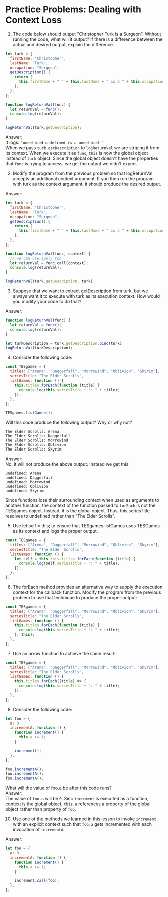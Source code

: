 # Practice Problems: Dealing with Context Loss

1. The code below should output "Christopher Turk is a Surgeon". Without running the code, what will it output? If there is a difference between the actual and desired output, explain the difference.

```javascript
let turk = {
  firstName: "Christopher",
  lastName: "Turk",
  occupation: "Surgeon",
  getDescription() {
    return (
      this.firstName + " " + this.lastName + " is a " + this.occupation + "."
    );
  },
};

function logReturnVal(func) {
  let returnVal = func();
  console.log(returnVal);
}

logReturnVal(turk.getDescription);
```

Answer:  
It logs: `'undefined undefined is a undefined.'`  
When we pass `turk.getDescription` to `logReturnVal` we are striping it from its context. When we execute it as `func`, `this` is now the global object instead of `turk` object. Since the global object doesn't have the properties that `func` is trying to access, we get the output we didn't expect.

2. Modify the program from the previous problem so that logReturnVal accepts an additional context argument. If you then run the program with turk as the context argument, it should produce the desired output.

Answer:

```javascript
let turk = {
  firstName: "Christopher",
  lastName: "Turk",
  occupation: "Surgeon",
  getDescription() {
    return (
      this.firstName + " " + this.lastName + " is a " + this.occupation + "."
    );
  },
};

function logReturnVal(func, context) {
  // we can use apply too
  let returnVal = func.call(context);
  console.log(returnVal);
}

logReturnVal(turk.getDescription, turk);
```

3. Suppose that we want to extract getDescription from turk, but we always want it to execute with turk as its execution context. How would you modify your code to do that?

Answer:

```javascript
function logReturnVal(func) {
  let returnVal = func();
  console.log(returnVal);
}

let turkDescription = turk.getDescription.bind(turk);
logReturnVal(turkDescription);
```

4. Consider the following code:

```javascript
const TESgames = {
  titles: ["Arena", "Daggerfall", "Morrowind", "Oblivion", "Skyrim"],
  seriesTitle: "The Elder Scrolls",
  listGames: function () {
    this.titles.forEach(function (title) {
      console.log(this.seriesTitle + ": " + title);
    });
  },
};

TESgames.listGames();
```

Will this code produce the following output? Why or why not?

```
The Elder Scrolls: Arena
The Elder Scrolls: Daggerfall
The Elder Scrolls: Morrowind
The Elder Scrolls: Oblivion
The Elder Scrolls: Skyrim
```

Answer:  
No, it will not produce the above output. Instead we get this:

```
undefined: Arena
undefined: Daggerfall
undefined: Morrowind
undefined: Oblivion
undefined: Skyrim
```

Since functions lose their surrounding context when used as arguments to another function, the context of the function passed to `forEach` is not the TESgames object. Instead, it is the global object. Thus, this.seriesTitle resolves to undefined rather than "The Elder Scrolls".

5. Use let self = this; to ensure that TESgames.listGames uses TESGames as its context and logs the proper output.

```javascript
const TESgames = {
  titles: ["Arena", "Daggerfall", "Morrowind", "Oblivion", "Skyrim"],
  seriesTitle: "The Elder Scrolls",
  listGames: function () {
    let self = this.this.titles.forEach(function (title) {
      console.log(self.seriesTitle + ": " + title);
    });
  },
};
```

6. The forEach method provides an alternative way to supply the execution context for the callback function. Modify the program from the previous problem to use that technique to produce the proper output:

```javascript
const TESgames = {
  titles: ["Arena", "Daggerfall", "Morrowind", "Oblivion", "Skyrim"],
  seriesTitle: "The Elder Scrolls",
  listGames: function () {
    this.titles.forEach(function (title) {
      console.log(this.seriesTitle + ": " + title);
    }, this);
  },
};
```

7. Use an arrow function to achieve the same result:

```javascript
const TESgames = {
  titles: ["Arena", "Daggerfall", "Morrowind", "Oblivion", "Skyrim"],
  seriesTitle: "The Elder Scrolls",
  listGames: function () {
    this.titles.forEach((title) => {
      console.log(this.seriesTitle + ": " + title);
    });
  },
};
```

8. Consider the following code:

```javascript
let foo = {
  a: 0,
  incrementA: function () {
    function increment() {
      this.a += 1;
    }

    increment();
  },
};

foo.incrementA();
foo.incrementA();
foo.incrementA();
```

What will the value of foo.a be after this code runs?  
Answer:  
The value of `foo.a` will be `0`. Sinc `increment` is executed as a function, context is the global object, `this.a` references a property of the global object rather than property of `foo`.

10. Use one of the methods we learned in this lesson to invoke `increment` with an explicit context such that `foo.a` gets incremented with each invocation of `incrementA`.

Answer:

```javascript
let foo = {
  a: 0,
  incrementA: function () {
    function increment() {
      this.a += 1;
    }

    increment.call(foo);
  },
};
```
